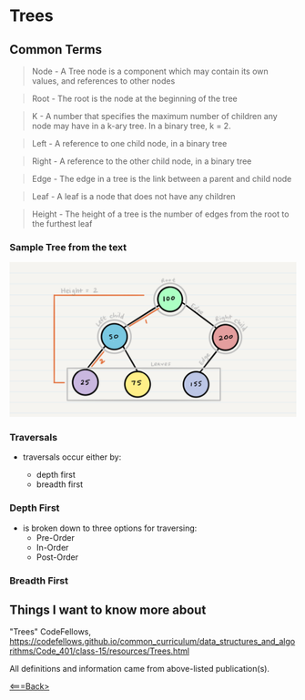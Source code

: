 # Trees

## Common Terms

>Node - A Tree node is a component which may contain its own values, and references to other nodes

>Root - The root is the node at the beginning of the tree

>K - A number that specifies the maximum number of children any node may have in a k-ary tree. In a binary tree, k = 2.

>Left - A reference to one child node, in a binary tree

>Right - A reference to the other child node, in a binary tree

>Edge - The edge in a tree is the link between a parent and child node

>Leaf - A leaf is a node that does not have any children

>Height - The height of a tree is the number of edges from the root to the furthest leaf
   
### Sample Tree from the text

![BinaryTree](/assets/images/BinaryTree1.png)

### Traversals

- traversals occur either by:

    - depth first
    - breadth first

### Depth First

- is broken down to three options for traversing:
  - Pre-Order
  - In-Order
  - Post-Order

### Breadth First




## Things I want to know more about

"Trees" CodeFellows, <https://codefellows.github.io/common_curriculum/data_structures_and_algorithms/Code_401/class-15/resources/Trees.html>

All definitions and information came from above-listed publication(s).

[<===Back>](README.md)
